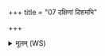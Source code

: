 +++
title = "07 दक्षिणां दिशमभि"

+++
<details><summary>मूलम् (WS)</summary>

दक्षिणां दिशमभि नक्षमाणौ पर्यावर्तेथामभि पात्रमेतत् ।  
तस्मै वां यमः पितृभिः संविदानः पक्वाय शर्म बहुलं नि यच्छात्॥ ८ ॥  
प्रतीची दिशामियमिद् वरं वां यस्यां सोमो अधिपा मृडिता च ।  
तस्यां मिमाथां सुकृतः परेथामधा पक्वेन सह सं भवेम ॥ ९ ॥
</details>